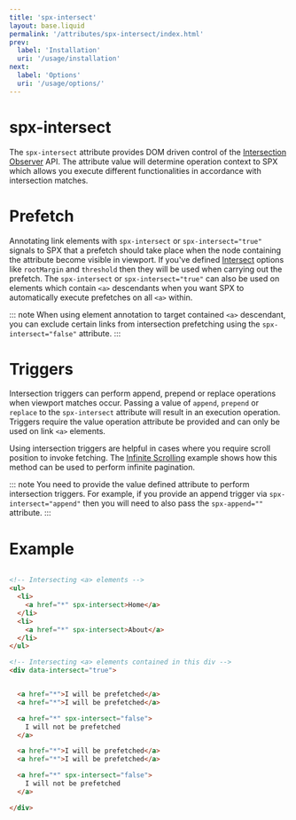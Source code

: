 ```yaml
---
title: 'spx-intersect'
layout: base.liquid
permalink: '/attributes/spx-intersect/index.html'
prev:
  label: 'Installation'
  uri: '/usage/installation'
next:
  label: 'Options'
  uri: '/usage/options/'
---
```


# spx-intersect

The `spx-intersect` attribute provides DOM driven control of the [Intersection Observer](https://developer.mozilla.org/en-US/docs/Web/API/Intersection_Observer_API) API. The attribute value will determine operation context to SPX which allows you execute different functionalities in accordance with intersection matches.

# Prefetch

Annotating link elements with `spx-intersect` or `spx-intersect="true"` signals to SPX that a prefetch should take place when the node containing the attribute become visible in viewport. If you've defined [Intersect](/usage/options#intersect) options like `rootMargin` and `threshold` then they will be used when carrying out the prefetch. The `spx-intersect` or `spx-intersect="true"` can also be used on elements which contain `<a>` descendants when you want SPX to automatically execute prefetches on all `<a>` within.

::: note
When using element annotation to target contained `<a>` descendant, you can exclude certain links from intersection prefetching using the `spx-intersect="false"` attribute.
:::

# Triggers

Intersection triggers can perform append, prepend or replace operations when viewport matches occur. Passing a value of `append`, `prepend` or `replace` to the `spx-intersect` attribute will result in an execution operation. Triggers require the value operation attribute be provided and can only be used on link `<a>` elements.

Using intersection triggers are helpful in cases where you require scroll position to invoke fetching. The [Infinite Scrolling](/examples/infinite-scrolling/) example shows how this method can be used to perform infinite pagination.

::: note
You need to provide the value defined attribute to perform intersection triggers. For example, if you provide an append trigger via `spx-intersect="append"` then you will need to also pass the `spx-append=""` attribute.
:::

# Example

<!-- prettier-ignore -->
```html

<!-- Intersecting <a> elements -->
<ul>
  <li>
    <a href="*" spx-intersect>Home</a>
  </li>
  <li>
    <a href="*" spx-intersect>About</a>
  </li>
</ul>

<!-- Intersecting <a> elements contained in this div -->
<div data-intersect="true">


  <a href="*">I will be prefetched</a>
  <a href="*">I will be prefetched</a>

  <a href="*" spx-intersect="false">
    I will not be prefetched
  </a>

  <a href="*">I will be prefetched</a>
  <a href="*">I will be prefetched</a>

  <a href="*" spx-intersect="false">
    I will not be prefetched
  </a>

</div>

```
